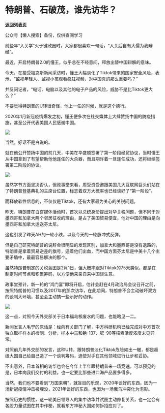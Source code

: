 # 特朗普、石破茂，谁先访华？

[**返回列表页**](/gzh/政事堂2019)

公众号【懒人搜索】备份，仅供查阅学习

前些年“入关学”火于键政圈时，大家都很喜欢一句话，“入关后自有大儒为我辩经”。

最近，开启特朗普2.0的懂王，似乎总在不经意间，释放出替中国辩解的意味。  

今天，在接受福克斯新闻采访时，懂王大幅淡化了Tiktok带来的国家安全风险，表示，“监视年轻人、监视小孩观看疯狂视频，对中国真的那么重要吗？”

并反问记者，“电话、电脑以及其他的电子产品的风险，威胁不是比Tiktok更大么？”

不要觉得特朗普的U转很奇怪，他上一任的时候，就是这个德行。

2020年1月新冠疫情爆发之初，懂王便多次在社交媒体上大肆赞扬中国的防疫措施，甚至公开代表美国人民感谢中国。  

![](https://mmbiz.qpic.cn/mmbiz_jpg/rxhS23yu8cOsc3HKbEIYDFXs4vAomCD8OWddlIgM2z1shop2bssficlrCIpmicWbmWwW09ibSFwKJRIndVzAMfDTA/640?wx_fmt=jpeg&from;=appmsg)

当然，好话不是白说的。

就在他公开赞扬中国的前几天，中美在华盛顿签署了第一阶段经贸协议，当时懂王从中国拿到了有望帮助他他连任的大杀器，而且期许着一旦连任成功，还将继续签署第二阶段的协议。

![](https://mmbiz.qpic.cn/mmbiz_jpg/rxhS23yu8cOsc3HKbEIYDFXs4vAomCD8MewHJs5HYfkngODuEUXCialkyP5iboos3anPrCkXGNQqZUSxvMhgA3EA/640?wx_fmt=jpeg&from;=appmsg)

虽然字节方面坚决否认，但政事堂来看，周受资受邀跟美国几大互联网巨头们站在了特朗普登基典礼的主席台位置，标志着双方大概率也已经谈好了“第一阶段”。  

而释放软性信息的，不仅仅是Tiktok，还有大家最为关心的关税问题。

昨天，特朗普在白宫媒体活动时，首次以总统身份提出对华关税问题，但不同于对墨西哥和加拿大两个邻居征收的理由，是占了美国贸易便宜，他对中国的理由是向墨西哥和加拿大运送芬太尼。

这也引发了昨天AH的一轮小跌，以及今天的一轮脉冲式反弹。

但是自己研究特朗普的说辞会很明显的发现区别，加拿大和墨西哥是没有退路的，特朗普是拿着贸易逆差的旗号，逼着他们出血，而中国方面芬太尼是中美十几个主要矛盾中，最最容易解决的那个。

虽然特朗普制定的关税蓝图是2月1日，但大概率跟对Tiktok的75天类似，都是在制定时间节点和积累筹码，以方便他来亲自来中国谈生意。

政事堂预计，新一轮的“鸿门宴”即将开启，估计会赶在4月政治局会议召开之前，按照特朗普的习惯以及2017年的那次访华，在此期间，特朗普不会主动破坏双方的谈判大环境，甚至会主动搞一些示好的动作。

![](https://mmbiz.qpic.cn/mmbiz_gif/rxhS23yu8cOsc3HKbEIYDFXs4vAomCD8G6IcUiagHHMoUiaTAjzlib22dBYs5GROCiauJFic4cUHyAXACOYvkwU4mVw/640?wx_fmt=gif&from;=appmsg)

这一点，对照今天外交部关于日本福岛核废水的问题，也能略见一二。

新闻发言人毛宁的原话是：经向有关部门了解，中方科研机构已经完成对中方首次独立取样样本的检测、分析，样本中氚和铯-137、锶-90等核素活度浓度未见异常。

对照前几年外交部的发言，这种U转，跟特朗普淡化Tiktok危险如出一辙，都是超级大国自己给自己造了一个谈判筹码，迫使对手在其他领域进行让步和妥协。  

不出意外，日本首相的访华也会在今年上半年跟特朗普来一场竞速，可以预见的是，日本向我们交付的利益，也一定要比那些进口海产品要多得多。

当然，我们也不要看到“万国来朝”，就盲目的乐观，2020年谈好的东西，因为一场新冠疫情冲击被埋没，2021年谈好的东西，也因为一场俄乌冲突化为泡影。

按照历史的惯性，这一轮美日领导人的集中访华并试图主动修复关系，也一定会有各股力量试图在其中作梗，就看东方神秘大国如何拆招应对了。  

